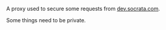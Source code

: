 A proxy used to secure some requests from [dev.socrata.com](http://dev.socrata.com).

Some things need to be private.
